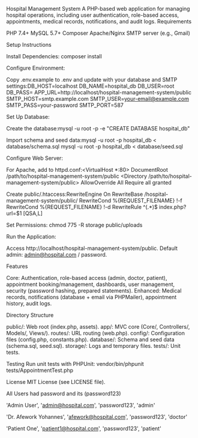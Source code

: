 Hospital Management System
A PHP-based web application for managing hospital operations, including user authentication, role-based access, appointments, medical records, notifications, and audit logs.
Requirements

PHP 7.4+
MySQL 5.7+
Composer
Apache/Nginx
SMTP server (e.g., Gmail)

Setup Instructions

Install Dependencies:
composer install


Configure Environment:

Copy .env.example to .env and update with your database and SMTP settings:DB_HOST=localhost
DB_NAME=hospital_db
DB_USER=root
DB_PASS=
APP_URL=http://localhost/hospital-management-system/public
SMTP_HOST=smtp.example.com
SMTP_USER=your-email@example.com
SMTP_PASS=your-password
SMTP_PORT=587




Set Up Database:

Create the database:mysql -u root -p -e "CREATE DATABASE hospital_db"


Import schema and seed data:mysql -u root -p hospital_db < database/schema.sql
mysql -u root -p hospital_db < database/seed.sql




Configure Web Server:

For Apache, add to httpd.conf:<VirtualHost *:80>
    DocumentRoot /path/to/hospital-management-system/public
    <Directory /path/to/hospital-management-system/public>
        AllowOverride All
        Require all granted
    </Directory>
</VirtualHost>


Create public/.htaccess:RewriteEngine On
RewriteBase /hospital-management-system/public/
RewriteCond %{REQUEST_FILENAME} !-f
RewriteCond %{REQUEST_FILENAME} !-d
RewriteRule ^(.*)$ index.php?url=$1 [QSA,L]




Set Permissions:
chmod 775 -R storage public/uploads


Run the Application:

Access http://localhost/hospital-management-system/public.
Default admin: admin@hospital.com / password.



Features

Core: Authentication, role-based access (admin, doctor, patient), appointment booking/management, dashboards, user management, security (password hashing, prepared statements).
Enhanced: Medical records, notifications (database + email via PHPMailer), appointment history, audit logs.

Directory Structure

public/: Web root (index.php, assets).
app/: MVC core (Core/, Controllers/, Models/, Views/).
routes/: URL routing (web.php).
config/: Configuration files (config.php, constants.php).
database/: Schema and seed data (schema.sql, seed.sql).
storage/: Logs and temporary files.
tests/: Unit tests.

Testing
Run unit tests with PHPUnit:
vendor/bin/phpunit tests/AppointmentTest.php

License
MIT License (see LICENSE file).

All Users had password and its (password123) 

'Admin User', 'admin@hospital.com', 'password123', 'admin'

'Dr. Afework Yohannes', 'afework@hospital.com', 'password123', 'doctor'

'Patient One', 'patient1@hospital.com', 'password123', 'patient'
